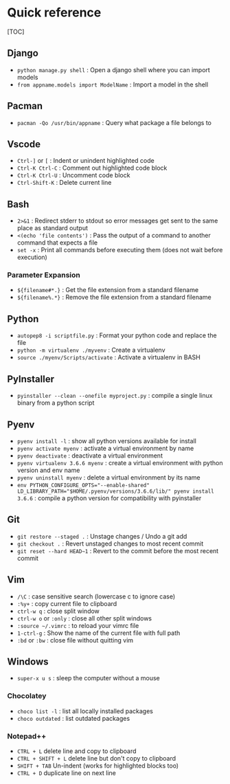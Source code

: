 # Quick reference

[TOC]


## Django

* `python manage.py shell` : Open a django shell where you can import models
* `from appname.models import ModelName` : Import a model in the shell


## Pacman

* `pacman -Qo /usr/bin/appname` : Query what package a file belongs to


## Vscode

* `Ctrl-]` or `[` : Indent or unindent highlighted code
* `Ctrl-K Ctrl-C` : Comment out highlighted code block
* `Ctrl-K Ctrl-U` : Uncomment code block
* `Ctrl-Shift-K` : Delete current line


## Bash

* `2>&1` : Redirect stderr to stdout so error messages get sent to the same place as standard output
* `<(echo 'file contents')` : Pass the output of a command to another command that expects a file
* `set -x` : Print all commands before executing them (does not wait before execution)

### Parameter Expansion

* `${filename#*.}` : Get the file extension from a standard filename
* `${filename%.*}` : Remove the file extension from a standard filename


## Python

* `autopep8 -i scriptfile.py` : Format your python code and replace the file
* `python -m virtualenv ./myvenv` : Create a virtualenv
* `source ./myenv/Scripts/activate` : Activate a virtualenv in BASH


## PyInstaller

* `pyinstaller --clean --onefile myproject.py` : compile a single linux binary from a python script


## Pyenv

* `pyenv install -l` : show all python versions available for install
* `pyenv activate myenv` : activate a virtual environment by name
* `pyenv deactivate` : deactivate a virtual environment
* `pyenv virtualenv 3.6.6 myenv` : create a virtual environment with python version and env name
* `pyenv uninstall myenv` : delete a virtual environment by its name
* `env PYTHON_CONFIGURE_OPTS="--enable-shared" LD_LIBRARY_PATH="$HOME/.pyenv/versions/3.6.6/lib/" pyenv install 3.6.6` : compile a python version for compatibility with pyinstaller


## Git

* `git restore --staged .` : Unstage changes / Undo a git add
* `git checkout .` : Revert unstaged changes to most recent commit
* `git reset --hard HEAD~1` : Revert to the commit before the most recent commit


## Vim

* `/\C` : case sensitive search (lowercase c to ignore case)
* `:%y+` : copy current file to clipboard
* `ctrl-w q` : close split window
* `ctrl-w o` or `:only` : close all other split windows
* `:source ~/.vimrc` : to reload your vimrc file
* `1-ctrl-g` : Show the name of the current file with full path
* `:bd` or `:bw` : close file without quitting vim

## Windows

* `super-x u s` : sleep the computer without a mouse

### Chocolatey

* `choco list -l` : list all locally installed packages
* `choco outdated` : list outdated packages

### Notepad++

- `CTRL + L`    delete line and copy to clipboard
- `CTRL + SHIFT + L`    delete line but don't copy to clipboard
- `SHIFT + TAB`     Un-indent (works for highlighted blocks too)
- `CTRL + D`    duplicate line on next line
